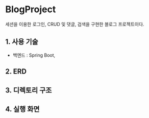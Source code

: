 # BlogProject
세션을 이용한 로그인, CRUD 및 댓글, 검색을 구현한 블로그 프로젝트이다.

## 1. 사용 기술
- 백엔드 : Spring Boot, 

## 2. ERD

## 3. 디렉토리 구조

## 4. 실행 화면
